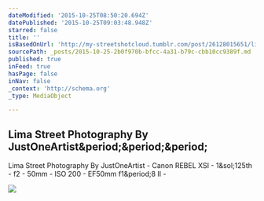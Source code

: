 ```yaml
---
dateModified: '2015-10-25T08:50:20.694Z'
datePublished: '2015-10-25T09:03:48.948Z'
starred: false
title: ''
isBasedOnUrl: 'http://my-streetshotcloud.tumblr.com/post/26128015651/lima-street-photography-by-justoneartist'
sourcePath: _posts/2015-10-25-2b0f970b-bfcc-4a31-b79c-cbb10cc9389f.md
published: true
inFeed: true
hasPage: false
inNav: false
_context: 'http://schema.org'
_type: MediaObject

---
```

<article style=""><h1>Lima Street Photography By JustOneArtist&amp;period;&amp;period;&amp;period;</h1><p>Lima Street Photography By JustOneArtist - Canon REBEL XSI - 1&amp;sol;125th - f2 - 50mm - ISO 200 - EF50mm f1&amp;period;8 II -</p><img src="http://41.media.tumblr.com/tumblr_m6d8g2k9Bs1rzlmeco1_500.jpg" /></article>